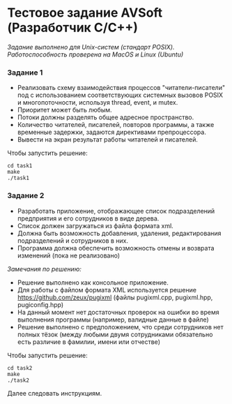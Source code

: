 # Тестовое задание AVSoft (Разработчик C/C++)

*Задание выполнено для Unix-систем (стандарт POSIX). Работоспособность проверена на MacOS и Linux (Ubuntu)*

### Задание 1

* Реализовать схему взаимодействия процессов "читатели-писатели" под с использованием соответствующих системных вызовов POSIX и многопоточности, используя thread, event, и mutex. 
* Приоритет может быть любым. 
* Потоки должны разделять общее адресное пространство. 
* Количество читателей, писателей, повторов программы, а также временные задержки, задаются директивами препроцессора. 
* Вывести на экран результат работы читателей и писателей.

Чтобы запустить решение:
```
cd task1
make
./task1
```

### Задание 2

* Разработать приложение, отображающее список подразделений предприятия и его сотрудников в виде дерева. 
* Список должен загружаться из файла формата xml. 
* Должна быть возможность добавления, удаления, редактирования подразделений и сотрудников в них. 
* Программа должна обеспечить возможность отмены и возврата изменений (пока не реализовано)

_Замечания по решению:_
* Решение выполнено как консольное приложение.
* Для работы с файлом формата XML используется решение https://github.com/zeux/pugixml (файлы pugixml.cpp, pugixml.hpp, pugiconfig.hpp)
* На данный момент нет достаточных проверок на ошибки во время выполнения программы (например, валидные данные в файле)
* Решение выполнено с предположением, что среди сотрудников нет полных тёзок (между любыми двумя сотрудниками обязательно есть различие в фамилии, имени или отчестве)

Чтобы запустить решение:
```
cd task2
make
./task2
```
Далее следовать инструкциям. 
